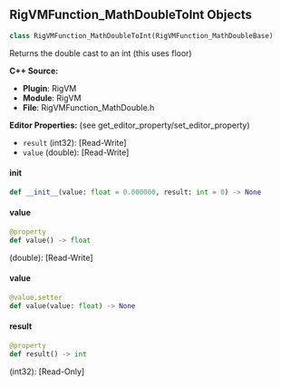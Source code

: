## RigVMFunction_MathDoubleToInt Objects

```python
class RigVMFunction_MathDoubleToInt(RigVMFunction_MathDoubleBase)
```

Returns the double cast to an int (this uses floor)

**C++ Source:**

- **Plugin**: RigVM
- **Module**: RigVM
- **File**: RigVMFunction_MathDouble.h

**Editor Properties:** (see get_editor_property/set_editor_property)

- ``result`` (int32):  [Read-Write]
- ``value`` (double):  [Read-Write]

<a id="unreal.RigVMFunction_MathDoubleToInt.__init__"></a>

#### __init__

```python
def __init__(value: float = 0.000000, result: int = 0) -> None
```

<a id="unreal.RigVMFunction_MathDoubleToInt.value"></a>

#### value

```python
@property
def value() -> float
```

(double):  [Read-Write]

<a id="unreal.RigVMFunction_MathDoubleToInt.value"></a>

#### value

```python
@value.setter
def value(value: float) -> None
```

<a id="unreal.RigVMFunction_MathDoubleToInt.result"></a>

#### result

```python
@property
def result() -> int
```

(int32):  [Read-Only]

<a id="unreal.RigUnit_MathDoubleToInt"></a>